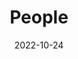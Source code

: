 ---
title: People
date: 2022-10-24

type: landing

sections:
  - block: people
    content:
      title: Meet the Team
      # Choose which groups/teams of users to display.
      #   Edit `user_groups` in each user's profile to add them to one or more of these groups.
      user_groups:
          - Supervisors
          - Students
          - Grad Students
          - Administration
          - Visitors
          - Alumni
      sort_by: Params.index
      sort_ascending: true
    design:
      show_interests: false
      show_role: true
      show_social: true
---